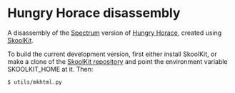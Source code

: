 Hungry Horace disassembly
=========================

A disassembly of the [Spectrum](http://en.wikipedia.org/wiki/ZX_Spectrum)
version of
[Hungry Horace](https://en.wikipedia.org/wiki/Horace_series#Hungry_Horace),
created using [SkoolKit](http://skoolkit.ca/).

To build the current development version, first either install SkoolKit, or
make a clone of the [SkoolKit repository](https://github.com/skoolkid/skoolkit)
and point the environment variable SKOOLKIT_HOME at it. Then:

    $ utils/mkhtml.py
